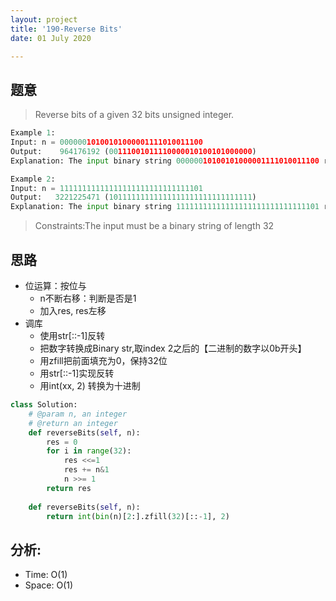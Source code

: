 ```yaml
---
layout: project
title: '190-Reverse Bits'
date: 01 July 2020

---
```

## 题意
> Reverse bits of a given 32 bits unsigned integer.

~~~python
Example 1:
Input: n = 00000010100101000001111010011100
Output:    964176192 (00111001011110000010100101000000)
Explanation: The input binary string 00000010100101000001111010011100 represents the unsigned integer 43261596, so return 964176192 which its binary representation is 00111001011110000010100101000000.

Example 2:
Input: n = 11111111111111111111111111111101
Output:   3221225471 (10111111111111111111111111111111)
Explanation: The input binary string 11111111111111111111111111111101 represents the unsigned integer 4294967293, so return 3221225471 which its binary representation is 10111111111111111111111111111111.
~~~

> Constraints:The input must be a binary string of length 32

## 思路
- 位运算：按位与
  - n不断右移：判断是否是1 
  - 加入res, res左移
- 调库
  - 使用str[::-1]反转
  - 把数字转换成Binary str,取index 2之后的【二进制的数字以0b开头】
  - 用zfill把前面填充为0，保持32位
  - 用str[::-1]实现反转
  - 用int(xx, 2) 转换为十进制


~~~python
class Solution:
    # @param n, an integer
    # @return an integer
    def reverseBits(self, n):
        res = 0
        for i in range(32):
            res <<=1
            res += n&1
            n >>= 1
        return res
        
    def reverseBits(self, n):
        return int(bin(n)[2:].zfill(32)[::-1], 2)

~~~

## 分析:
- Time: O(1)
- Space: O(1) 
